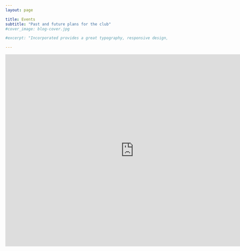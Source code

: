 ```yaml
---
layout: page

title: Events
subtitle: "Past and future plans for the club"
#cover_image: blog-cover.jpg

#excerpt: "Incorporated provides a great typography, responsive design, author details, semantic markup and more."

---
```

<div class="full">
<iframe src="https://calendar.google.com/calendar/embed?src=sjsu.edu_8dlke4itf4ohb82g0mpu8vao3c%40group.calendar.google.com&ctz=America/Los_Angeles" style="border: 0" width="800" height="600" frameborder="0" scrolling="no"></iframe></div>
